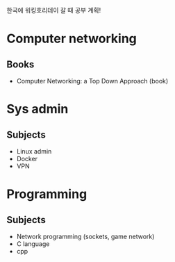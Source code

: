 <!-- START doctoc -->
<!-- param::isNotitle::true:: -->
<!-- END doctoc -->

한국에 워킹호리데이 갈 때 공부 계획!

# Computer networking

## Books
* Computer Networking: a Top Down Approach (book)

# Sys admin

## Subjects
* Linux admin
* Docker
* VPN

# Programming

## Subjects
* Network programming (sockets, game network)
* C language
* cpp
